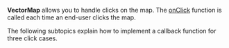 **VectorMap** allows you to handle clicks on the map. The [onClick](/api-reference/20%20Data%20Visualization%20Widgets/70%20dxVectorMap/1%20Configuration/onClick.md '/Documentation/ApiReference/Data_Visualization_Widgets/dxVectorMap/Configuration/#onClick') function is called each time an end-user clicks the map.

The following subtopics explain how to implement a callback function for three click cases.